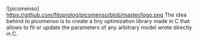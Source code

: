 ![picomenso] https://github.com/fitoprolog/picomenso/blob/master/logo.png
The idea behind to picomenso is to create a tiny optimization library made in C 
 that allows to fit or update the parameters of any arbitrary model wrote directly in C.
